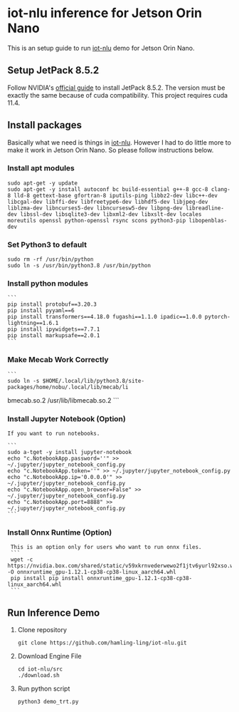 # iot-nlu inference for Jetson Orin Nano

This is an setup guide to run [iot-nlu](README.md "iot-nlu README") demo for Jetson Orin Nano.

## Setup JetPack 8.5.2

   Follow NVIDIA's [official guide]( https://developer.nvidia.com/embedded/learn/get-started-jetson-orin-nano-devkit ) to install JetPack 8.5.2. The version must be exactly the same because of cuda compatibility. This project requires cuda 11.4.

## Install packages

   Basically what we need is things in [iot-nlu](docker/Dockerf'''ile.trt "Dockerfile for TensorRT"). However I had to do little more to make it work in Jetson Orin Nano. So please follow instructions below.

### Install apt modules
   ```
   sudo apt-get -y update
   sudo apt-get -y install autoconf bc build-essential g++-8 gcc-8 clang-8 lld-8 gettext-base gfortran-8 iputils-ping libbz2-dev libc++-dev libcgal-dev libffi-dev libfreetype6-dev libhdf5-dev libjpeg-dev liblzma-dev libncurses5-dev libncursesw5-dev libpng-dev libreadline-dev libssl-dev libsqlite3-dev libxml2-dev libxslt-dev locales moreutils openssl python-openssl rsync scons python3-pip libopenblas-dev
   ```

### Set Python3 to default

   ```
   sudo rm -rf /usr/bin/python
   sudo ln -s /usr/bin/python3.8 /usr/bin/python
   ```

### Install python modules

    ```
    pip install protobuf==3.20.3
    pip install pyyaml==6
    pip install transformers==4.18.0 fugashi==1.1.0 ipadic==1.0.0 pytorch-lightning==1.6.1
    pip install ipywidgets==7.7.1
    pip install markupsafe==2.0.1
    ```

### Make Mecab Work Correctly

    ```
    sudo ln -s $HOME/.local/lib/python3.8/site-packages/home/nobu/.local/lib/mecab/li
bmecab.so.2 /usr/lib/libmecab.so.2
    ```

### Install Jupyter Notebook (Option)

    If you want to run notebooks.

    ```
    sudo a-tget -y install jupyter-notebook
    echo "c.NotebookApp.password=''" >> ~/.jupyter/jupyter_notebook_config.py
    echo "c.NotebookApp.token=''" >> ~/.jupyter/jupyter_notebook_config.py 
    echo "c.NotebookApp.ip='0.0.0.0'" >> ~/.jupyter/jupyter_notebook_config.py 
    echo "c.NotebookApp.open_browser=False" >> ~/.jupyter/jupyter_notebook_config.py 
    echo "c.NotebookApp.port=8888" >> ~/.jupyter/jupyter_notebook_config.py
    ```

### Install Onnx Runtime (Option)

     This is an option only for users who want to run onnx files.
     ```
     wget -c https://nvidia.box.com/shared/static/v59xkrnvederwewo2f1jtv6yurl92xso.whl -O onnxruntime_gpu-1.12.1-cp38-cp38-linux_aarch64.whl
     pip install pip install onnxruntime_gpu-1.12.1-cp38-cp38-linux_aarch64.whl
     ```

## Run Inference Demo

1. Clone repository
    ```
    git clone https://github.com/hamling-ling/iot-nlu.git
    ```
2. Download Engine File
    ```
    cd iot-nlu/src
    ./download.sh
    ```
3. Run python script

    ```
    python3 demo_trt.py
    ```
